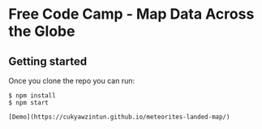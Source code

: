 # Free Code Camp - Map Data Across the Globe

## Getting started

Once you clone the repo you can run:

```
$ npm install
$ npm start
```

`[Demo](https://cukyawzintun.github.io/meteorites-landed-map/)`


